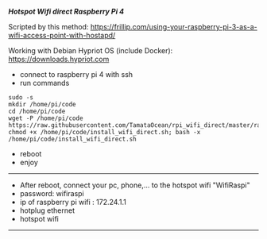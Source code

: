 ***Hotspot Wifi direct Raspberry Pi 4***

Scripted by this method: https://frillip.com/using-your-raspberry-pi-3-as-a-wifi-access-point-with-hostapd/

Working with Debian Hypriot OS (include Docker): https://downloads.hypriot.com

* connect to raspberry pi 4 with ssh
* run commands

```
sudo -s
mkdir /home/pi/code
cd /home/pi/code
wget -P /home/pi/code https://raw.githubusercontent.com/TamataOcean/rpi_wifi_direct/master/raspberry_pi4/install_wifi_direct.sh; chmod +x /home/pi/code/install_wifi_direct.sh; bash -x /home/pi/code/install_wifi_direct.sh
```

* reboot
* enjoy
________________________________________________________

* After reboot, connect your pc, phone,... to the hotspot wifi "WifiRaspi"
* password: wifiraspi 
* ip of raspberry pi wifi : 172.24.1.1
* hotplug ethernet
* hotspot wifi

________________________________________________________



